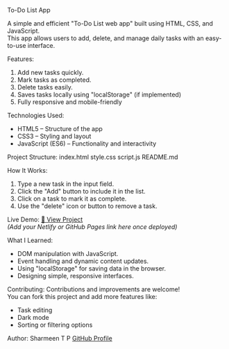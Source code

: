  To-Do List App

A simple and efficient "To-Do List web app" built using HTML, CSS, and JavaScript.  
This app allows users to add, delete, and manage daily tasks with an easy-to-use interface.

 Features:
1. Add new tasks quickly. 
2. Mark tasks as completed. 
3. Delete tasks easily.  
4. Saves tasks locally using "localStorage" (if implemented)  
5. Fully responsive and mobile-friendly  

Technologies Used:
- HTML5 – Structure of the app  
- CSS3 – Styling and layout  
- JavaScript (ES6) – Functionality and interactivity  

 Project Structure:
 index.html
 style.css
 script.js
 README.md


 How It Works:
1. Type a new task in the input field.  
2. Click the "Add" button to include it in the list.  
3. Click on a task to mark it as complete.  
4. Use the "delete" icon or button to remove a task.

Live Demo:
[🔗 View Project](#)  
*(Add your Netlify or GitHub Pages link here once deployed)*

 What I Learned:
- DOM manipulation with JavaScript. 
- Event handling and dynamic content updates.  
- Using "localStorage" for saving data in the browser.  
- Designing simple, responsive interfaces.  

 Contributing:
Contributions and improvements are welcome!  
You can fork this project and add more features like:
- Task editing  
- Dark mode  
- Sorting or filtering options  

 Author:
Sharmeen T P
[GitHub Profile](https://github.com/sharmeentp)


